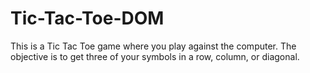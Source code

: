 # Tic-Tac-Toe-DOM
This is a Tic Tac Toe game where you play against the computer. The objective is to get three of your symbols in a row, column, or diagonal.
